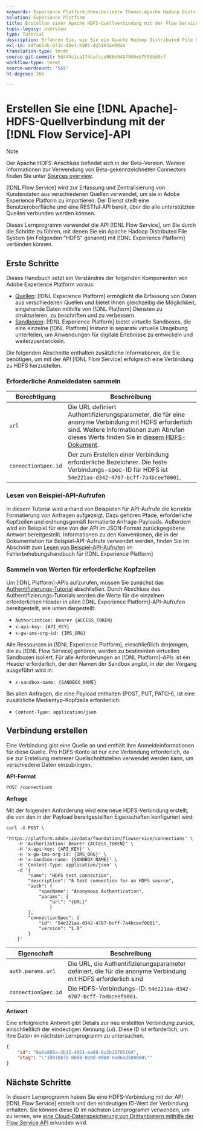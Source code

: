 ```yaml
---
keywords: Experience Platform;Home;beliebte Themen;Apache Hadoop Distributed File System;Apache hadoop;hdfs;HDFS
solution: Experience Platform
title: Erstellen einer Apache HDFS-Quellverbindung mit der Flow Service API
topic-legacy: overview
type: Tutorial
description: Erfahren Sie, wie Sie ein Apache Hadoop Distributed File System mithilfe der Flow Service API mit Adobe Experience Platform verbinden.
exl-id: 04fa65db-073c-48e1-b981-425185ae08aa
translation-type: tm+mt
source-git-commit: 5d449c1ca174cafcca988e9487940eb7550bd5cf
workflow-type: tm+mt
source-wordcount: '565'
ht-degree: 26%

---
```


# Erstellen Sie eine [!DNL Apache]-HDFS-Quellverbindung mit der [!DNL Flow Service]-API

>[!NOTE]
>
>Der Apache HDFS-Anschluss befindet sich in der Beta-Version. Weitere Informationen zur Verwendung von Beta-gekennzeichneten Connectors finden Sie unter [Sources overview](../../../../home.md#terms-and-conditions).

[!DNL Flow Service] wird zur Erfassung und Zentralisierung von Kundendaten aus verschiedenen Quellen verwendet, um sie in Adobe Experience Platform zu importieren. Der Dienst stellt eine Benutzeroberfläche und eine RESTful-API bereit, über die alle unterstützten Quellen verbunden werden können.

Dieses Lernprogramm verwendet die API [!DNL Flow Service], um Sie durch die Schritte zu führen, mit denen Sie ein Apache Hadoop Distributed File System (im Folgenden &quot;HDFS&quot; genannt) mit [!DNL Experience Platform] verbinden können.

## Erste Schritte

Dieses Handbuch setzt ein Verständnis der folgenden Komponenten von Adobe Experience Platform voraus:

* [Quellen](../../../../home.md):  [!DNL Experience Platform] ermöglicht die Erfassung von Daten aus verschiedenen Quellen und bietet Ihnen gleichzeitig die Möglichkeit, eingehende Daten mithilfe von  [!DNL Platform] Diensten zu strukturieren, zu beschriften und zu verbessern.
* [Sandboxen](../../../../../sandboxes/home.md):  [!DNL Experience Platform] bietet virtuelle Sandboxes, die eine einzelne  [!DNL Platform] Instanz in separate virtuelle Umgebung unterteilen, um Anwendungen für digitale Erlebnisse zu entwickeln und weiterzuentwickeln.

Die folgenden Abschnitte enthalten zusätzliche Informationen, die Sie benötigen, um mit der API [!DNL Flow Service] erfolgreich eine Verbindung zu HDFS herzustellen.

### Erforderliche Anmeldedaten sammeln

| Berechtigung | Beschreibung |
| ---------- | ----------- |
| `url` | Die URL definiert Authentifizierungsparameter, die für eine anonyme Verbindung mit HDFS erforderlich sind. Weitere Informationen zum Abrufen dieses Werts finden Sie in [diesem HDFS-Dokument](https://hadoop.apache.org/docs/r1.2.1/HttpAuthentication.html). |
| `connectionSpec.id` | Der zum Erstellen einer Verbindung erforderliche Bezeichner. Die feste Verbindungs-spec-ID für HDFS ist `54e221aa-d342-4707-bcff-7a4bceef0001`. |

### Lesen von Beispiel-API-Aufrufen

In diesem Tutorial wird anhand von Beispielen für API-Aufrufe die korrekte Formatierung von Anfragen aufgezeigt. Dazu gehören Pfade, erforderliche Kopfzeilen und ordnungsgemäß formatierte Anfrage-Payloads. Außerdem wird ein Beispiel für eine von der API im JSON-Format zurückgegebene Antwort bereitgestellt. Informationen zu den Konventionen, die in der Dokumentation für Beispiel-API-Aufrufe verwendet werden, finden Sie im Abschnitt zum [Lesen von Beispiel-API-Aufrufen](../../../../../landing/troubleshooting.md#how-do-i-format-an-api-request) im Fehlerbehebungshandbuch für [!DNL Experience Platform]

### Sammeln von Werten für erforderliche Kopfzeilen

Um [!DNL Platform]-APIs aufzurufen, müssen Sie zunächst das [Authentifizierungs-Tutorial](https://www.adobe.com/go/platform-api-authentication-en) abschließen. Durch Abschluss des Authentifizierungs-Tutorials werden die Werte für die einzelnen erforderlichen Header in allen [!DNL Experience Platform]-API-Aufrufen bereitgestellt, wie unten dargestellt:

* `Authorization: Bearer {ACCESS_TOKEN}`
* `x-api-key: {API_KEY}`
* `x-gw-ims-org-id: {IMS_ORG}`

Alle Ressourcen in [!DNL Experience Platform], einschließlich derjenigen, die zu [!DNL Flow Service] gehören, werden zu bestimmten virtuellen Sandboxen isoliert. Für alle Anforderungen an [!DNL Platform]-APIs ist ein Header erforderlich, der den Namen der Sandbox angibt, in der der Vorgang ausgeführt wird in:

* `x-sandbox-name: {SANDBOX_NAME}`

Bei allen Anfragen, die eine Payload enthalten (POST, PUT, PATCH), ist eine zusätzliche Medientyp-Kopfzeile erforderlich:

* `Content-Type: application/json`

## Verbindung erstellen

Eine Verbindung gibt eine Quelle an und enthält Ihre Anmeldeinformationen für diese Quelle. Pro HDFS-Konto ist nur eine Verbindung erforderlich, da sie zur Erstellung mehrerer Quellschnittstellen verwendet werden kann, um verschiedene Daten einzubringen.

**API-Format**

```http
POST /connections
```

**Anfrage**

Mit der folgenden Anforderung wird eine neue HDFS-Verbindung erstellt, die von den in der Payload bereitgestellten Eigenschaften konfiguriert wird:

```shell
curl -X POST \
    'https://platform.adobe.io/data/foundation/flowservice/connections' \
    -H 'Authorization: Bearer {ACCESS_TOKEN}' \
    -H 'x-api-key: {API_KEY}' \
    -H 'x-gw-ims-org-id: {IMS_ORG}' \
    -H 'x-sandbox-name: {SANDBOX_NAME}' \
    -H 'Content-Type: application/json' \
    -d '{
        "name": "HDFS test connection",
        "description": "A test connection for an HDFS source",
        "auth": {
            "specName": "Anonymous Authentication",
            "params": {
                "url": "{URL}"
                }
        },
        "connectionSpec": {
            "id": "54e221aa-d342-4707-bcff-7a4bceef0001",
            "version": "1.0"
        }
    }'
```

| Eigenschaft | Beschreibung |
| --------- | ----------- |
| `auth.params.url` | Die URL, die Authentifizierungsparameter definiert, die für die anonyme Verbindung mit HDFS erforderlich sind |
| `connectionSpec.id` | Die HDFS-Verbindungs-ID: `54e221aa-d342-4707-bcff-7a4bceef0001`. |

**Antwort**

Eine erfolgreiche Antwort gibt Details zur neu erstellten Verbindung zurück, einschließlich der eindeutigen Kennung (`id`). Diese ID ist erforderlich, um Ihre Daten im nächsten Lernprogramm zu untersuchen.

```json
{
    "id": "6a6a880a-2b15-4051-aa88-0a2b1570516d",
    "etag": "\"1801bb7d-0000-0200-0000-5ed6ad580000\""
}
```

## Nächste Schritte

In diesem Lernprogramm haben Sie eine HDFS-Verbindung mit der API [!DNL Flow Service] erstellt und den eindeutigen ID-Wert der Verbindung erhalten. Sie können diese ID im nächsten Lernprogramm verwenden, um zu lernen, wie [eine Cloud-Datenspeicherung von Drittanbietern mithilfe der Flow Service API](../../explore/cloud-storage.md) erkunden wird.
